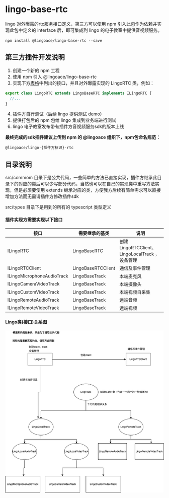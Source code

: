 # lingo-base-rtc

lingo 对外曝露的rtc服务接口定义，第三方可以使用 npm 引入此包作为依赖并实现此包中定义的 interface 后，即可集成到 lingo 的电子教室中提供音视频服务。

`npm install @lingoace/lingo-base-rtc --save`

## 第三方插件开发说明

1. 创建一个新的 npm 工程
2. 使用 npm 引入 @lingoace/lingo-base-rtc
3. 实现下方[表格](#表格)中列出的接口，并且对外曝露实现的 LingoRTC 类，例如：
```javascript
export class LingoRTC extends LingoBaseRTC implements ILingoRTC {
  //...
}
```
4. 插件方自行测试（后续 lingo 提供测试 demo）
5. 提供打包后的 npm 包给 lingo 集成到业务端进行测试
6. lingo 电子教室发布带有插件方音视频服务sdk的版本上线

**最终完成的sdk插件建议上传到 npm 的 @lingoace 组织下，npm包命名规范：**

`@lingoace/lingo-{插件方标识}-rtc`


## 目录说明

src/commom 目录下是公共代码，一些简单的方法已直接实现，插件方继承此目录下的对应的类后可以少写部分代码，当然也可以在自己的实现类中重写方法实现，但是必须要使用 extends 继承对应的类，方便我方后续有简单需求可以直接增加方法而无需请插件方修改插件sdk

src/types 目录下是用到的所有的 typescript 类型定义

<a name="表格"></a>

#### 插件实现方需要实现以下接口

| 接口                        | 需要继承的基类          | 说明 |
| -------                     | -------              | ------- |
|  ILingoRTC                  | LingoBaseRTC         | 创建LingoRTCClient、LingoLocalTrack ，设备管理 |
|  ILingoRTCClient            | LingoBaseRTCClient   | 通信及事件管理       |
|  ILingoMicrophoneAudioTrack | LingoBaseTrack       | 本端麦克风       |
|  ILingoCameraVideoTrack     | LingoBaseTrack       | 本端摄像头       |
|  ILingoCustomVideoTrack     | LingoBaseTrack       | 本端视频自采集       |
|  ILingoRemoteAudioTrack     | LingoBaseTrack       | 远端音频       |
|  ILingoRemoteVideoTrack     | LingoBaseTrack       | 远端视频       |

#### Lingo类(接口)关系图
![](https://github.com/lixiaoliang-lingoace/lingo-base-rtc/blob/master/docs/relation.png)

